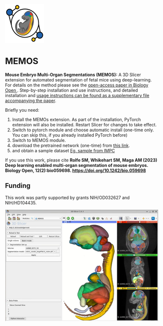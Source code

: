 <img src="https://raw.githubusercontent.com/SlicerMorph/SlicerMEMOS/main/MEMOS/Resources/Icons/MEMOS.png" width="128" height="128">

# MEMOS
**Mouse Embryo Multi-Organ Segmentations (MEMOS):** A 3D Slicer extension for automated segmentation of fetal mice using deep-learning. For details on the method please see the [open-access paper in Biology Open ](https://journals.biologists.com/bio/article/12/2/bio059698/287076/Deep-learning-enabled-multi-organ-segmentation-of). Step-by-step installation and use instructions, and detailed installation and [usage instructions can be found as a supplementary file accompanying the paper](https://cob.silverchair-cdn.com/cob/content_public/journal/bio/12/2/10.1242_bio.059698/2/bio059698supp.pdf?Expires=1680004103&Signature=UGfnJ4CZw5Tn6w0QPVH-Y35Aj-Mxc~uz6kEIcWjWViL3T~eUp-3MdExKrsp0R2d9PVl8AANduLyoNMXvxYnyIpsYQA3wtpXkPdwP8e-e2OBaUPyAz6Hu2nc8VELVhGSTXOKot0pBO2ATF6vLnPCvwT0VDhglqh-2Rgtl-tdKvv~wp7F9lp3FbfkW1DJ5FuSWrpHL~RY3-o~z02iKb435k~-2lbyW42gspUE~z23pQx6lrXhKSktR-LIjAd5mdFX3fDt6z2owfBDzOEylXRp7aBHU6LJNLpRaSKZKkpKKW2-dEMtUjm0KwjelQx8PgOpG1JAZGBg1HH6VQzKgjXcywg__&Key-Pair-Id=APKAIE5G5CRDK6RD3PGA).

Briefly you need: 

  1. Install the MEMOs extension. As part of the installation, PyTorch extension will also be installed. Restart Slicer for changes to take effect. 
  2. Switch to pytorch module and choose automatic install (one-time only. You can skip this, if you already installed PyTorch before)
  3. Switch to MEMOS module. 
  4. download the pretrained network (one-time) from [this link](https://app.box.com/shared/static/4nygg33o70oj5xvnhew11zz5geclus5b.pth). 
  5. and obtain a sample dataset [Eg. sample from IMPC](https://raw.githubusercontent.com/SlicerMorph/SampleData/master/IMPC_sample_data.nrrd)
 
If you use this work, please cite **Rolfe SM, Whikehart SM, Maga AM (2023) Deep learning enabled multi-organ segmentation of mouse embryos. Biology Open, 12(2):bio059698. https://doi.org/10.1242/bio.059698**


## Funding
This work was partly supported by grants NIH/OD032627 and NIH/HD104435.

<img src="./memos.jpg">
